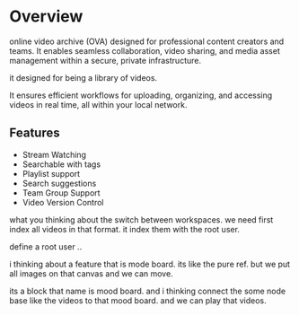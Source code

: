 <!--
{
	"nav_order": 1
}
-->

# Overview

online video archive (OVA) designed for professional content creators and teams. It enables seamless collaboration, video sharing, and media asset management within a secure, private infrastructure.

it designed for being a library of videos.

It ensures efficient workflows for uploading, organizing, and accessing videos in real time, all within your local network.

## Features

- Stream Watching
- Searchable with tags
- Playlist support
- Search suggestions
- Team Group Support
- Video Version Control

what you thinking about the switch between workspaces.
we need first index all videos in that format.
it index them with the root user.

define a root user ..

i thinking about a feature that is mode board. its like the pure ref.
but we put all images on that canvas and we can move.

its a block that name is mood board.
and i thinking connect the some node base like the videos to that mood board. and we can play that videos.

